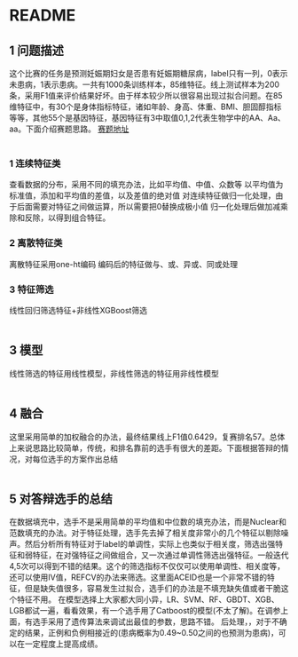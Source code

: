 README
==============
## 1 问题描述<br>
这个比赛的任务是预测妊娠期妇女是否患有妊娠期糖尿病，label只有一列，0表示未患病，1表示患病。一共有1000条训练样本，85维特征。线上测试样本为200条，采用F1值来评价结果好坏。由于样本较少所以很容易出现过拟合问题。在85维特征中，有30个是身体指标特征，诸如年龄、身高、体重、BMI、胆固醇指标等等，其他55个是基因特征，基因特征有3中取值0,1,2代表生物学中的AA、Aa、aa。下面介绍赛题思路。
[赛题地址](https://tianchi.aliyun.com/competition/introduction.htm?spm=5176.11165261.5678.1.66977190O9P200&raceId=231638)
<br>
<br>
### 1 连续特征类<br>
  查看数据的分布，采用不同的填充办法，比如平均值、中值、众数等
  以平均值为标准值，添加和平均值的差值，以及差值的绝对值
  对连续特征做归一化处理，由于后面需要对特征之间做运算，所以需要把0替换成极小值
  归一化处理后做加减乘除和反除，以得到组合特征。
<br>
### 2 离散特征类<br>
  离散特征采用one-ht编码
  编码后的特征做与、或、异或、同或处理
<br>
### 3 特征筛选<br>
  线性回归筛选特征+非线性XGBoost筛选
<br>
<br>
## 3 模型<br>
  线性筛选的特征用线性模型，非线性筛选的特征用非线性模型
<br>
<br>
## 4 融合<br>
  这里采用简单的加权融合的办法，最终结果线上F1值0.6429，复赛排名57。总体上来说思路比较简单，传统，和排名靠前的选手有很大的差距。下面根据答辩的情况，对每位选手的方案作出总结
<br>
<br>
## 5 对答辩选手的总结<br>
在数据填充中，选手不是采用简单的平均值和中位数的填充办法，而是Nuclear和范数填充的办法。对于特征处理，选手先去掉了相关度非常小的几个特征以剔除噪声。然后分析所有特征对于label的单调性，实际上也类似于相关度，筛选出强特征和弱特征，在对强特征之间做组合，又一次通过单调性筛选出强特征。一般迭代4,5次可以得到不错的结果。这个的筛选指标不仅仅可以使用单调性、相关度等，还可以使用IV值，REFCV的办法来筛选。这里面ACEID也是一个非常不错的特征，但是缺失值很多，容易发生过拟合，选手们的办法是不填充缺失值或者干脆这个特征不用。
在模型选择上大家都大同小异，LR、SVM、RF、GBDT、XGB、LGB都试一遍，看看效果，有一个选手用了Catboost的模型(不太了解)。在调参上面，有选手采用了遗传算法来调试出最佳的参数，思路不错。
后处理，，对于不确定的结果，正例和负例相接近的(患病概率为0.49~0.50之间的也预测为患病)，可以在一定程度上提高成绩。
